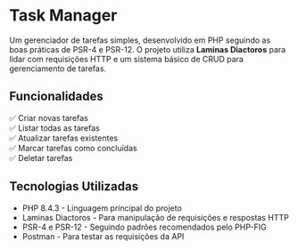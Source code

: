 # Task Manager

Um gerenciador de tarefas simples, desenvolvido em PHP seguindo as boas práticas de PSR-4 e PSR-12. O projeto utiliza **Laminas Diactoros** para lidar com requisições HTTP e um sistema básico de CRUD para gerenciamento de tarefas.

## Funcionalidades

✅ Criar novas tarefas </br>
✅ Listar todas as tarefas </br>
✅ Atualizar tarefas existentes </br>
✅ Marcar tarefas como concluídas </br>
✅ Deletar tarefas

## Tecnologias Utilizadas
* PHP 8.4.3 - Linguagem principal do projeto </br>
* Laminas Diactoros - Para manipulação de requisições e respostas HTTP </br>
* PSR-4 e PSR-12 - Seguindo padrões recomendados pelo PHP-FIG </br>
* Postman - Para testar as requisições da API

